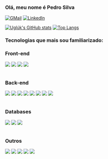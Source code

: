 ### Olá, meu nome é Pedro Silva 

[![GMail](https://img.shields.io/badge/Gmail-D14836?style=for-the-badge&logo=gmail&logoColor=white)](pedrohsilva54ed209@gmail.com)
[![LinkedIn](https://img.shields.io/badge/LinkedIn-0077B5?style=for-the-badge&logo=linkedin&logoColor=white)](https://www.linkedin.com/in/pedro-henrique-silva-903a3426b/)

[![Uglúk's GitHub stats](https://github-readme-stats-git-masterorgs-github-readme-stats-team.vercel.app/api?username=PedroHSilva1009&include_orgs=true&theme=dark)](https://github.com/PedroHSilva1009/github-readme-stats)
[![Top Langs](https://github-readme-stats-git-masterorgs-github-readme-stats-team.vercel.app/api/top-langs/?username=PedroHSilva1009&hide=html,css&include_orgs=true&theme=dark&langs_count=4)](https://github.com/PedroHSilva1009/github-readme-stats)



### Tecnologias que mais sou familiarizado:
<div>

### Front-end
<img src="https://img.shields.io/badge/HTML-323330?style=for-the-badge&logo=html5&logoColor=E34F26">
<img src="https://img.shields.io/badge/CSS-323330?&style=for-the-badge&logo=css3&logoColor=1572B6">
<img src="https://img.shields.io/badge/JavaScript-323330?style=for-the-badge&logo=javascript">
<img src="https://img.shields.io/badge/React-323330?style=for-the-badge&logo=react&logoColor=61DAFB">

#
### Back-end
<img src="https://img.shields.io/badge/C%23-323330?style=for-the-badge&logo=c-sharp&logoColor=239120">
<img src="https://img.shields.io/badge/.NET-323330?style=for-the-badge&logo=.net&logoColor=A179DC">
<img src="https://img.shields.io/badge/Prisma-323330?style=for-the-badge&logo=Prisma&logoColor=3982CE">
<img src="https://img.shields.io/badge/Node.js-323330?style=for-the-badge&logo=node.js&logoColor=43853D">
<img src="https://img.shields.io/badge/Express.js-323330?style=for-the-badge">
<img src="https://img.shields.io/badge/Java-323330?style=for-the-badge&logo=openjdk&logoColor=ED8B00">
<img src="https://img.shields.io/badge/Spring-323330?style=for-the-badge&logo=spring&logoColor=6DB33F">
<img src="https://img.shields.io/badge/Hibernate-323330?style=for-the-badge&logo=Hibernate&logoColor=59666C">

#

### Databases

<img src="https://img.shields.io/badge/MySQL-323330?style=for-the-badge&logo=mysql&logoColor=white">
<img src="https://img.shields.io/badge/Microsoft_SQL_Server-323330?style=for-the-badge&logo=microsoft-sql-server&logoColor=CC2927">
<img src="https://img.shields.io/badge/Oracle-323330?style=for-the-badge&logo=oracle&logoColor=F80000">

#

### Outros
<img src="https://img.shields.io/badge/Ubuntu-323330?style=for-the-badge&logo=ubuntu&logoColor=E95420">
<img src="https://img.shields.io/badge/Tails%20-323330?&style=for-the-badge&logo=tails&logoColor=56347C">
<img src="https://img.shields.io/badge/Amazon_AWS-323330?style=for-the-badge&logo=amazon-aws&logoColor=232F3E">
<img src="https://img.shields.io/badge/json%20web%20tokens-323330?style=for-the-badge&logo=json-web-tokens&logoColor=pink">
<img src="https://img.shields.io/badge/Powershell-323330?style=for-the-badge&logo=powershell&logoColor=2CA5E0">
</div>
